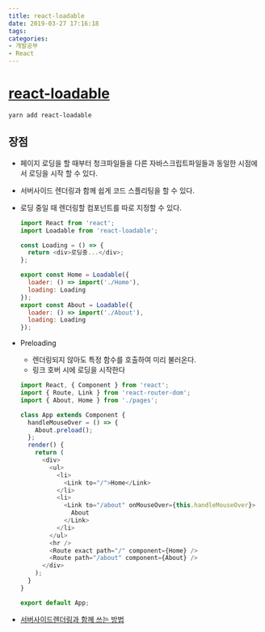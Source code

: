 ```yaml
---
title: react-loadable
date: 2019-03-27 17:16:18
tags:
categories:
- 개발공부
- React
---
```


# [react-loadable](https://github.com/jamiebuilds/react-loadable#avoiding-flash-of-loading-component)

`yarn add react-loadable`

## 장점

- 페이지 로딩을 할 때부터 청크파일들을 다른 자바스크립트파일들과 동일한 시점에서 로딩을 시작 할 수 있다.

- 서버사이드 렌더링과 함께 쉽게 코드 스플리팅을 할 수 있다.

- 로딩 중일 때 렌더링할 컴포넌트를 따로 지정할 수 있다.

  ```javascript
  import React from 'react';
  import Loadable from 'react-loadable';
  
  const Loading = () => {
    return <div>로딩중...</div>;
  };
  
  export const Home = Loadable({
    loader: () => import('./Home'),
    loading: Loading
  });
  export const About = Loadable({
    loader: () => import('./About'),
    loading: Loading
  });
  ```

- Preloading

  - 렌더링되지 않아도 특정 함수를 호출하여 미리 불러온다.
  - 링크 호버 시에 로딩을 시작한다

  ```javascript
  import React, { Component } from 'react';
  import { Route, Link } from 'react-router-dom';
  import { About, Home } from './pages';
  
  class App extends Component {
    handleMouseOver = () => {
      About.preload();
    };
    render() {
      return (
        <div>
          <ul>
            <li>
              <Link to="/">Home</Link>
            </li>
            <li>
              <Link to="/about" onMouseOver={this.handleMouseOver}>
                About
              </Link>
            </li>
          </ul>
          <hr />
          <Route exact path="/" component={Home} />
          <Route path="/about" component={About} />
        </div>
      );
    }
  }
  
  export default App;
  ```

- [서버사이드렌더링과 함께 쓰는 방법](https://velog.io/@velopert/react-code-splitting#7.-react-loadable-%EC%9D%80-%EC%84%9C%EB%B2%84%EC%82%AC%EC%9D%B4%EB%93%9C-%EB%A0%8C%EB%8D%94%EB%A7%81%EC%9D%84-%EC%96%B4%EB%96%BB%EA%B2%8C-%ED%95%98%EA%B8%B8%EB%9E%98)